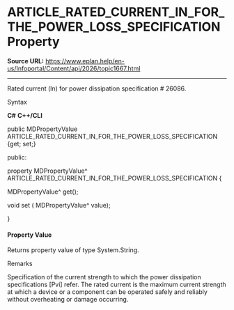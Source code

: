 # ARTICLE_RATED_CURRENT_IN_FOR_THE_POWER_LOSS_SPECIFICATION Property

**Source URL:** https://www.eplan.help/en-us/Infoportal/Content/api/2026/topic1667.html

---

Rated current (ln) for power dissipation specification # 26086.

Syntax

**C#**
**C++/CLI**


public MDPropertyValue ARTICLE_RATED_CURRENT_IN_FOR_THE_POWER_LOSS_SPECIFICATION {get; set;}

public:

property MDPropertyValue^ ARTICLE_RATED_CURRENT_IN_FOR_THE_POWER_LOSS_SPECIFICATION {

   MDPropertyValue^ get();

   void set (    MDPropertyValue^ value);

}


#### Property Value

Returns property value of type System.String.

Remarks

Specification of the current strength to which the power dissipation specifications [Pvi] refer. The rated current is the maximum current strength at which a device or a component can be operated safely and reliably without overheating or damage occurring.
